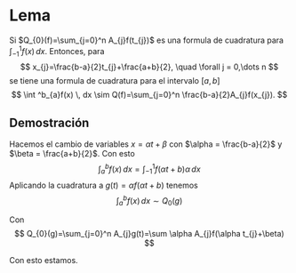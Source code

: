 
# Lema
Si $Q_{0}(f)=\sum_{j=0}^n A_{j}f(t_{j})$ es una formula de cuadratura para $\int _{-1}^1 f(x) \, dx$. Entonces, para
$$
x_{j}=\frac{b-a}{2}t_{j}+\frac{a+b}{2}, \quad \forall j = 0,\dots n
$$
se tiene una formula de cuadratura para el intervalo $[a,b]$
$$
\int ^b_{a}f(x) \, dx \sim Q(f)=\sum_{j=0}^n \frac{b-a}{2}A_{j}f(x_{j}).
$$
## Demostración

Hacemos el cambio de variables $x = \alpha t + \beta$ con $\alpha = \frac{b-a}{2}$ y $\beta = \frac{a+b}{2}$. Con esto
$$
\int _{a}^bf(x) \, dx = \int _{-1}^1f(\alpha t+b)\alpha \, dx 
$$
Aplicando la cuadratura a $g(t)=\alpha f(\alpha t+b)$ tenemos
$$
\int _{a}^bf(x) \, dx \sim Q_{0}(g)
$$

Con 
$$
Q_{0}(g)=\sum_{j=0}^n A_{j}g(t)=\sum \alpha A_{j}f(\alpha t_{j}+\beta)
$$

Con esto estamos.
